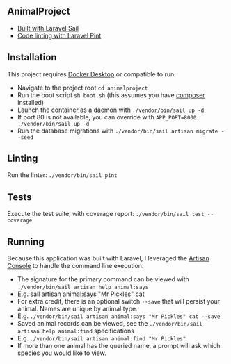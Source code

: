 ## AnimalProject

- [Built with Laravel Sail](https://laravel.com/docs/10.x/sail)
- [Code linting with Laravel Pint](https://laravel.com/docs/10.x/pint)

## Installation

This project requires [Docker Desktop](https://www.docker.com/products/docker-desktop/) or compatible to run.

- Navigate to the project root `cd animalproject`
- Run the boot script `sh boot.sh` (this assumes you have [composer](https://getcomposer.org/doc/00-intro.md) installed)
- Launch the container as a daemon with `./vendor/bin/sail up -d`
- If port 80 is not available, you can override with `APP_PORT=8000 ./vendor/bin/sail up -d`
- Run the database migrations with `./vendor/bin/sail artisan migrate --seed`

## Linting

Run the linter: `./vendor/bin/sail pint`

## Tests

Execute the test suite, with coverage report: `./vendor/bin/sail test --coverage`

## Running

Because this application was built with Laravel, I leveraged the [Artisan Console](https://laravel.com/docs/10.x/artisan) to handle the command line execution.

- The signature for the primary command can be viewed with `./vendor/bin/sail artisan help animal:says`
- E.g. sail artisan animal:says "Mr Pickles" cat
- For extra credit, there is an optional switch `--save` that will persist your animal. Names are unique by animal type.
- E.g. `./vendor/bin/sail artisan animal:says "Mr Pickles" cat --save`
- Saved animal records can be viewed, see the `./vendor/bin/sail artisan help animal:find` specifications
- E.g. `./vendor/bin/sail artisan animal:find "Mr Pickles"`
- If more than one animal has the queried name, a prompt will ask which species you would like to view.
